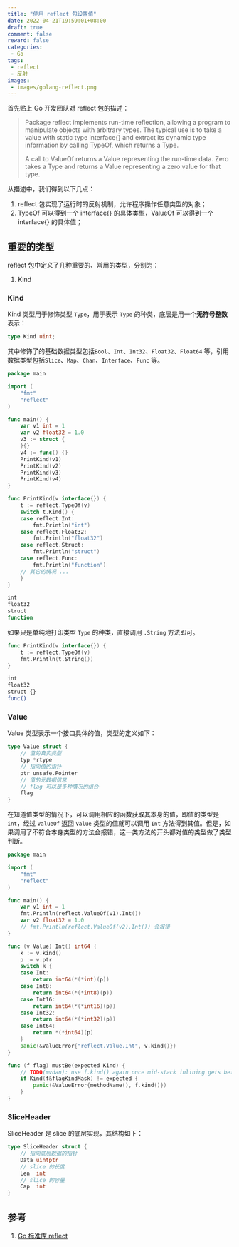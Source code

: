 ```yaml
---
title: "使用 reflect 包设置值"
date: 2022-04-21T19:59:01+08:00
draft: true
comment: false
reward: false
categories:
 - Go
tags:
 - reflect
 - 反射
images:
 - images/golang-reflect.png
---
```


首先贴上 Go 开发团队对 reflect 包的描述：

> Package reflect implements run-time reflection, allowing a program to manipulate objects with arbitrary types. The typical use is to take a value with static type interface{} and extract its dynamic type information by calling TypeOf, which returns a Type.
>
> A call to ValueOf returns a Value representing the run-time data. Zero takes a Type and returns a Value representing a zero value for that type.

从描述中，我们得到以下几点：

1. reflect 包实现了运行时的反射机制，允许程序操作任意类型的对象；
2. TypeOf 可以得到一个 interface{} 的具体类型，ValueOf 可以得到一个 interface{} 的具体值；

<!--more-->

## 重要的类型

reflect 包中定义了几种重要的、常用的类型，分别为：

1. Kind

### Kind

Kind 类型用于修饰类型 `Type`，用于表示 `Type` 的种类，底层是用一个**无符号整数**表示：

```go
type Kind uint;
```

其中修饰了的基础数据类型包括`Bool`、`Int`、`Int32`、`Float32`、`Float64` 等，引用数据类型包括`Slice`、`Map`、`Chan`、`Interface`、`Func` 等。

```go
package main

import (
	"fmt"
	"reflect"
)

func main() {
	var v1 int = 1
	var v2 float32 = 1.0
	v3 := struct {
	}{}
	v4 := func() {}
	PrintKind(v1)
	PrintKind(v2)
	PrintKind(v3)
	PrintKind(v4)
}

func PrintKind(v interface{}) {
	t := reflect.TypeOf(v)
	switch t.Kind() {
	case reflect.Int:
		fmt.Println("int")
	case reflect.Float32:
		fmt.Println("float32")
	case reflect.Struct:
		fmt.Println("struct")
	case reflect.Func:
		fmt.Println("function")
    // 其它的情况 ...
	}
}
```

```bash
int
float32
struct
function
```

如果只是单纯地打印类型 `Type` 的种类，直接调用 `.String` 方法即可。

```go
func PrintKind(v interface{}) {
	t := reflect.TypeOf(v)
	fmt.Println(t.String())
}
```

```bash
int
float32
struct {}
func()
```

### Value

Value 类型表示一个接口具体的值，类型的定义如下：

```go
type Value struct {
	// 值的真实类型
	typ *rtype
	// 指向值的指针
	ptr unsafe.Pointer
	// 值的元数据信息
	// flag 可以是多种情况的组合
	flag
}
```

在知道值类型的情况下，可以调用相应的函数获取其本身的值，即值的类型是 `int`，经过 `ValueOf` 返回 `Value` 类型的值就可以调用 `Int` 方法得到其值。但是，如果调用了不符合本身类型的方法会报错，这一类方法的开头都对值的类型做了类型判断。

```go
package main

import (
	"fmt"
	"reflect"
)

func main() {
	var v1 int = 1
	fmt.Println(reflect.ValueOf(v1).Int())
	var v2 float32 = 1.0
	// fmt.Println(reflect.ValueOf(v2).Int()) 会报错
}
```

```go
func (v Value) Int() int64 {
	k := v.kind()
	p := v.ptr
	switch k {
	case Int:
		return int64(*(*int)(p))
	case Int8:
		return int64(*(*int8)(p))
	case Int16:
		return int64(*(*int16)(p))
	case Int32:
		return int64(*(*int32)(p))
	case Int64:
		return *(*int64)(p)
	}
	panic(&ValueError{"reflect.Value.Int", v.kind()})
}

func (f flag) mustBe(expected Kind) {
	// TODO(mvdan): use f.kind() again once mid-stack inlining gets better
	if Kind(f&flagKindMask) != expected {
		panic(&ValueError{methodName(), f.kind()})
	}
}
```

### SliceHeader

SliceHeader 是 slice 的底层实现，其结构如下：

```go
type SliceHeader struct {
    // 指向底层数据的指针
	Data uintptr
    // slice 的长度
	Len  int
    // slice 的容量
	Cap  int
}
```





## 参考

1. [Go 标准库 reflect](https://pkg.go.dev/reflect)